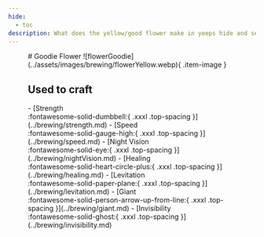 ```yaml
---
hide:
  - toc
description: What does the yellow/good flower make in yeeps hide and seek
---
```

<figure markdown="1">
# Goodie Flower
![flowerGoodie](../assets/images/brewing/flowerYellow.webp){ .item-image }

## Used to craft

<div class="grid cards" markdown>
- [Strength <br />:fontawesome-solid-dumbbell:{ .xxxl .top-spacing }](../brewing/strength.md)
- [Speed <br />:fontawesome-solid-gauge-high:{ .xxxl .top-spacing }](../brewing/speed.md)
- [Night Vision <br />:fontawesome-solid-eye:{ .xxxl .top-spacing }](../brewing/nightVision.md)
- [Healing <br />:fontawesome-solid-heart-circle-plus:{ .xxxl .top-spacing }](../brewing/healing.md)
- [Levitation <br />:fontawesome-solid-paper-plane:{ .xxxl .top-spacing }](../brewing/levitation.md)
- [Giant <br />:fontawesome-solid-person-arrow-up-from-line:{ .xxxl .top-spacing }](../brewing/giant.md)
- [Invisibility <br />:fontawesome-solid-ghost:{ .xxxl .top-spacing }](../brewing/invisibility.md)
</div>
</figure>